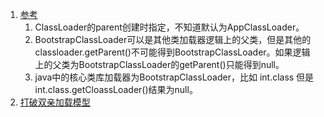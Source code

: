 1. [参考](https://blog.csdn.net/briblue/article/details/54973413)      
    1. ClassLoader的parent创建时指定，不知道默认为AppClassLoader。      
    1. BootstrapClassLoader可以是其他类加载器逻辑上的父类，但是其他的classloader.getParent()不可能得到BootstrapClassLoader。如果逻辑
    上的父类为BootstrapClassLoader的getParent()只能得到null。    
    1. java中的核心类库加载器为BootstrapClassLoader，比如 int.class 但是int.class.getCloassLoader()结果为null。     
1. [打破双亲加载模型](https://blog.csdn.net/wangyangzhizhou/article/details/51787377)      
